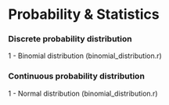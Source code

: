 # Probability & Statistics

### Discrete probability distribution

1 - Binomial distribution (binomial_distribution.r)

### Continuous probability distribution

1 - Normal distribution (binomial_distribution.r)

